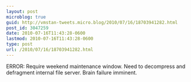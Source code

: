 ```yaml
---
layout: post
microblog: true
guid: http://vmstan-tweets.micro.blog/2010/07/16/18703941282.html
post_id: 3047259
date: 2010-07-16T11:43:28-0600
lastmod: 2010-07-16T11:43:28-0600
type: post
url: /2010/07/16/18703941282.html
---
```

ERROR: Require weekend maintenance window. Need to decompress and defragment internal file server. Brain failure imminent.
